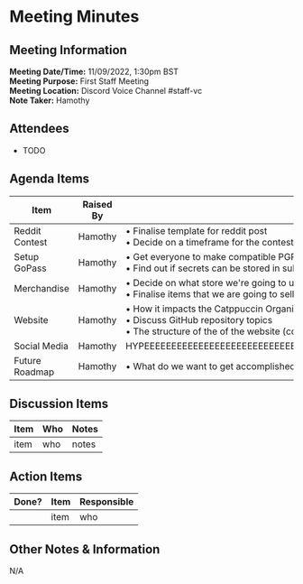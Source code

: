 # Meeting Minutes

## Meeting Information

**Meeting Date/Time:** 11/09/2022, 1:30pm BST  
**Meeting Purpose:** First Staff Meeting  
**Meeting Location:** Discord Voice Channel #staff-vc  
**Note Taker:** Hamothy

## Attendees

- TODO

## Agenda Items

| Item           | Raised By | Description                                                                                                                                              |
|----------------|-----------|----------------------------------------------------------------------------------------------------------------------------------------------------------|
| Reddit Contest | Hamothy   | • Finalise template for reddit post <br>• Decide on a timeframe for the contest                                                                          |
| Setup GoPass   | Hamothy   | • Get everyone to make compatible PGP keys <br>• Find out if secrets can be stored in sub-directories                                                    |
| Merchandise    | Hamothy   | • Decide on what store we're going to use <br>• Finalise items that we are going to sell                                                                 |
| Website        | Hamothy   | • How it impacts the Catppuccin Organisation <br>• Discuss GitHub repository topics <br>• The structure of the of the website (community? code section?) |
| Social Media   | Hamothy   | HYPEEEEEEEEEEEEEEEEEEEEEEEEEEEEEEEEEEEEEEEEEEEEEEEEEEEEEEEEEEEEEEEEEEEEEEEEEEEEEEEEEEEEEEEEEEEEEEEEEEEEEEEEEEEEEEEEEEEEEEEEEEEEEEEEEEEEEEEEEEEEEEEEE     |
| Future Roadmap | Hamothy   | • What do we want to get accomplished by the end of the year? (no solid deadlines or timelines but a general sense of direction :D)                      |

## Discussion Items

| Item | Who | Notes |
|------|-----|-------|
| item | who | notes |

## Action Items

| Done? | Item | Responsible |
|-------|------|-------------|
|       | item | who         |

## Other Notes & Information

N/A